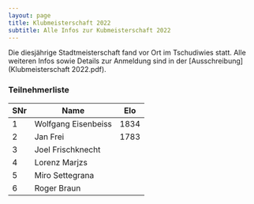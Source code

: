 ```yaml
---
layout: page
title: Klubmeisterschaft 2022
subtitle: Alle Infos zur Kubmeisterschaft 2022
---
```


Die diesjährige Stadtmeisterschaft fand vor Ort im Tschudiwies statt. Alle weiteren Infos sowie Details zur Anmeldung sind in der [Ausschreibung](Klubmeisterschaft 2022.pdf).

### Teilnehmerliste

| SNr | Name                | Elo  |
| --- | ------------------- | ---- |
| 1   | Wolfgang Eisenbeiss | 1834 |
| 2   | Jan Frei            | 1783 |
| 3   | Joel Frischknecht   |      |
| 4   | Lorenz Marjzs       |      |
| 5   | Miro Settegrana     |      |
| 6   | Roger Braun         |      |
